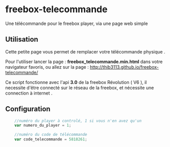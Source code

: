 # freebox-telecommande
Une télécommande pour le freebox player, via une page web simple

Utilisation
-------------

Cette petite page vous permet de remplacer votre télécommande physique .

Pour l'utiliser lancer la page :  **freebox_telecommande.min.html** dans votre navigateur favoris, ou allez sur la page : http://thib3113.github.io/freebox-telecommande/ 

Ce script fonctionne avec l'api **3.0** de la freebox Révolution ( V6 ), il necessite d'être connecté sur le réseau de la freebox, et nécessite une connection à internet .

Configuration
----------------

```javascript
    //numéro du player à controlé, 1 si vous n'en avez qu'un
    var numero_du_player = 1;

    //numéro du code de télécommande
    var code_telecommande = 5818261;
```

